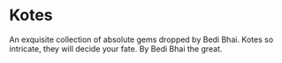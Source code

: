 # Kotes

An exquisite collection of absolute gems dropped by Bedi Bhai. 
Kotes so intricate, they will decide your fate.
By Bedi Bhai the great.
